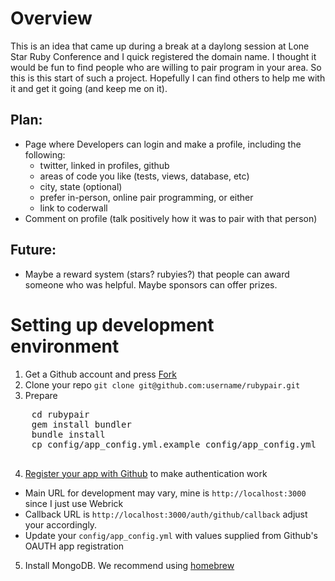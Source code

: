# Overview
This is an idea that came up during a break at a daylong session at Lone Star Ruby Conference and I quick registered the domain name. I thought it would be fun to find people who are willing to pair program in your area. So this is this start of such a project. Hopefully I can find others to help me with it and get it going (and keep me on it).

## Plan:
* Page where Developers can login and make a profile, including the following:
  - twitter, linked in profiles, github
  - areas of code you like (tests, views, database, etc)
  - city, state (optional)
  - prefer in-person, online pair programming, or either
  - link to coderwall
* Comment on profile (talk positively how it was to pair with that person)

## Future:
* Maybe a reward system (stars? rubyies?) that people can award someone who was helpful. Maybe sponsors can offer prizes.

# Setting up development environment

1. Get a Github account and press <a rel="facebox" class="minibutton btn-fork" href="#fork_box"><span><span class="icon"></span>Fork</span></a>
2. Clone your repo `git clone git@github.com:username/rubypair.git`
3. Prepare
  <pre>
    cd rubypair
    gem install bundler
    bundle install
    cp config/app_config.yml.example config/app_config.yml
  </pre>

4.  [Register your app with Github](http://github.com/account/applications/new) to make authentication work
  - Main URL for development may vary, mine is ```http://localhost:3000``` since I just use Webrick
  - Callback URL is ```http://localhost:3000/auth/github/callback``` adjust your accordingly.
  - Update your `config/app_config.yml` with values supplied from Github's OAUTH app registration
5.  Install MongoDB.  We recommend using [homebrew](https://github.com/mxcl/homebrew)
